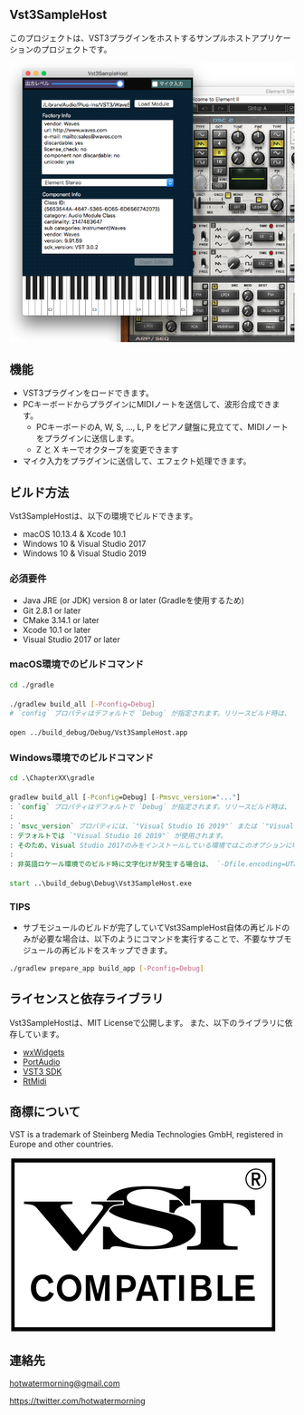 ## Vst3SampleHost

このプロジェクトは、VST3プラグインをホストするサンプルホストアプリケーションのプロジェクトです。

![ScreenShot](./misc/ScreenShot.png)

## 機能

* VST3プラグインをロードできます。
* PCキーボードからプラグインにMIDIノートを送信して、波形合成できます。
    * PCキーボードのA, W, S, ..., L, P をピアノ鍵盤に見立てて、MIDIノートをプラグインに送信します。
    * Z と X キーでオクターブを変更できます
* マイク入力をプラグインに送信して、エフェクト処理できます。

## ビルド方法

Vst3SampleHostは、以下の環境でビルドできます。

* macOS 10.13.4 & Xcode 10.1
* Windows 10 & Visual Studio 2017
* Windows 10 & Visual Studio 2019

### 必須要件

* Java JRE (or JDK) version 8 or later (Gradleを使用するため)
* Git 2.8.1 or later
* CMake 3.14.1 or later
* Xcode 10.1 or later
* Visual Studio 2017 or later

### macOS環境でのビルドコマンド

```sh
cd ./gradle

./gradlew build_all [-Pconfig=Debug]
# `config` プロパティはデフォルトで `Debug` が指定されます。リリースビルド時は、 `-Pconfig=Release` を指定します。

open ../build_debug/Debug/Vst3SampleHost.app
```

### Windows環境でのビルドコマンド

```bat
cd .\ChapterXX\gradle

gradlew build_all [-Pconfig=Debug] [-Pmsvc_version="..."]
: `config` プロパティはデフォルトで `Debug` が指定されます。リリースビルド時は、 `-Pconfig=Release` を指定します。
:
: `msvc_version` プロパティには、`"Visual Studio 16 2019"` または `"Visual Studio 15 2017"` を指定できます。
: デフォルトでは `"Visual Studio 16 2019"` が使用されます。
: そのため、Visual Studio 2017のみをインストールしている環境ではこのオプションに明示的に `"Visual Studio 15 2017"` を指定してください。
:
: 非英語ロケール環境でのビルド時に文字化けが発生する場合は、 `-Dfile.encoding=UTF-8` オプションを追加してください。

start ..\build_debug\Debug\Vst3SampleHost.exe
```

### TIPS

* サブモジュールのビルドが完了していてVst3SampleHost自体の再ビルドのみが必要な場合は、以下のようにコマンドを実行することで、不要なサブモジュールの再ビルドをスキップできます。

```sh
./gradlew prepare_app build_app [-Pconfig=Debug]
```

## ライセンスと依存ライブラリ

Vst3SampleHostは、MIT Licenseで公開します。
また、以下のライブラリに依存しています。

* [wxWidgets](http://www.wxwidgets.org/)
* [PortAudio](http://www.portaudio.com/)
* [VST3 SDK](https://github.com/steinbergmedia/vst3sdk)
* [RtMidi](https://github.com/thestk/rtmidi)

## 商標について

VST is a trademark of Steinberg Media Technologies GmbH, registered in Europe and other countries.

![VST Logo](./misc/VST_Compatible_Logo_Steinberg_negative.png)

## 連絡先

hotwatermorning@gmail.com

https://twitter.com/hotwatermorning

